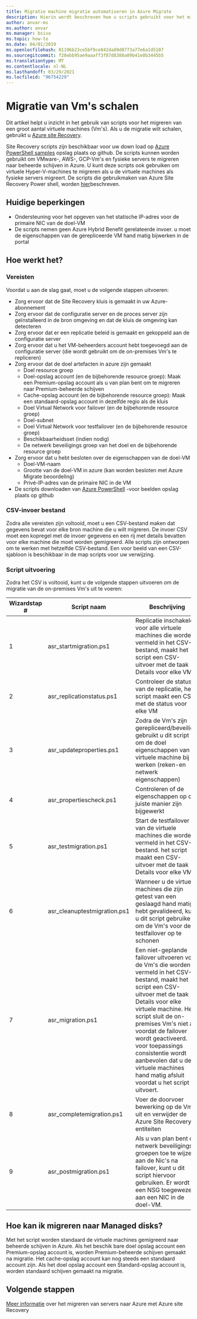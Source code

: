 ```yaml
---
title: Migratie machine migratie automatiseren in Azure Migrate
description: Hierin wordt beschreven hoe u scripts gebruikt voor het migreren van een groot aantal machines in Azure Migrate
author: anvar-ms
ms.author: anvar
ms.manager: bsiva
ms.topic: how-to
ms.date: 04/01/2019
ms.openlocfilehash: 01196b23ce5bf9ce842da89d0773a77e6a1d5107
ms.sourcegitcommit: f28ebb95ae9aaaff3f87d8388a09b41e0b3445b5
ms.translationtype: MT
ms.contentlocale: nl-NL
ms.lasthandoff: 03/29/2021
ms.locfileid: "96754229"
---
```

# <a name="scale-migration-of-vms"></a>Migratie van Vm's schalen 

Dit artikel helpt u inzicht in het gebruik van scripts voor het migreren van een groot aantal virtuele machines (Vm's). Als u de migratie wilt schalen, gebruikt u [Azure site Recovery](../site-recovery/site-recovery-overview.md). 

Site Recovery scripts zijn beschikbaar voor uw down load op [Azure PowerShell samples](https://github.com/Azure/azure-docs-powershell-samples/tree/master/azure-migrate/migrate-at-scale-with-site-recovery) opslag plaats op github. De scripts kunnen worden gebruikt om VMware-, AWS-, GCP-Vm's en fysieke servers te migreren naar beheerde schijven in Azure. U kunt deze scripts ook gebruiken om virtuele Hyper-V-machines te migreren als u de virtuele machines als fysieke servers migreert. De scripts die gebruikmaken van Azure Site Recovery Power shell, worden [hier](../site-recovery/vmware-azure-disaster-recovery-powershell.md)beschreven.

## <a name="current-limitations"></a>Huidige beperkingen
- Ondersteuning voor het opgeven van het statische IP-adres voor de primaire NIC van de doel-VM
- De scripts nemen geen Azure Hybrid Benefit gerelateerde invoer. u moet de eigenschappen van de gerepliceerde VM hand matig bijwerken in de portal

## <a name="how-does-it-work"></a>Hoe werkt het?

### <a name="prerequisites"></a>Vereisten
Voordat u aan de slag gaat, moet u de volgende stappen uitvoeren:
- Zorg ervoor dat de Site Recovery kluis is gemaakt in uw Azure-abonnement
- Zorg ervoor dat de configuratie server en de proces server zijn geïnstalleerd in de bron omgeving en dat de kluis de omgeving kan detecteren
- Zorg ervoor dat er een replicatie beleid is gemaakt en gekoppeld aan de configuratie server
- Zorg ervoor dat u het VM-beheerders account hebt toegevoegd aan de configuratie server (die wordt gebruikt om de on-premises Vm's te repliceren)
- Zorg ervoor dat de doel artefacten in azure zijn gemaakt
    - Doel resource groep
    - Doel-opslag account (en de bijbehorende resource groep): Maak een Premium-opslag account als u van plan bent om te migreren naar Premium-beheerde schijven
    - Cache-opslag account (en de bijbehorende resource groep): Maak een standaard-opslag account in dezelfde regio als de kluis
    - Doel Virtual Network voor failover (en de bijbehorende resource groep)
    - Doel-subnet
    - Doel Virtual Network voor testfailover (en de bijbehorende resource groep)
    - Beschikbaarheidsset (indien nodig)
    - De netwerk beveiligings groep van het doel en de bijbehorende resource groep
- Zorg ervoor dat u hebt besloten over de eigenschappen van de doel-VM
    - Doel-VM-naam
    - Grootte van de doel-VM in azure (kan worden besloten met Azure Migrate beoordeling)
    - Privé-IP-adres van de primaire NIC in de VM
- De scripts downloaden van [Azure PowerShell](https://github.com/Azure/azure-docs-powershell-samples/tree/master/azure-migrate/migrate-at-scale-with-site-recovery) -voor beelden opslag plaats op github

### <a name="csv-input-file"></a>CSV-invoer bestand
Zodra alle vereisten zijn voltooid, moet u een CSV-bestand maken dat gegevens bevat voor elke bron machine die u wilt migreren. De invoer CSV moet een kopregel met de invoer gegevens en een rij met details bevatten voor elke machine die moet worden gemigreerd. Alle scripts zijn ontworpen om te werken met hetzelfde CSV-bestand. Een voor beeld van een CSV-sjabloon is beschikbaar in de map scripts voor uw verwijzing.

### <a name="script-execution"></a>Script uitvoering
Zodra het CSV is voltooid, kunt u de volgende stappen uitvoeren om de migratie van de on-premises Vm's uit te voeren:

**Wizardstap #** | **Script naam** | **Beschrijving**
--- | --- | ---
1 | asr_startmigration.ps1 | Replicatie inschakelen voor alle virtuele machines die worden vermeld in het CSV-bestand, maakt het script een CSV-uitvoer met de taak Details voor elke VM
2 | asr_replicationstatus.ps1 | Controleer de status van de replicatie, het script maakt een CSV met de status voor elke VM
3 | asr_updateproperties.ps1 | Zodra de Vm's zijn gerepliceerd/beveiligd, gebruikt u dit script om de doel eigenschappen van de virtuele machine bij te werken (reken-en netwerk eigenschappen)
4 | asr_propertiescheck.ps1 | Controleren of de eigenschappen op de juiste manier zijn bijgewerkt
5 | asr_testmigration.ps1 |  Start de testfailover van de virtuele machines die worden vermeld in het CSV-bestand. het script maakt een CSV-uitvoer met de taak Details voor elke VM
6 | asr_cleanuptestmigration.ps1 | Wanneer u de virtuele machines die zijn getest van een geslaagd hand matig hebt gevalideerd, kunt u dit script gebruiken om de Vm's voor de testfailover op te schonen
7 | asr_migration.ps1 | Een niet-geplande failover uitvoeren voor de Vm's die worden vermeld in het CSV-bestand, maakt het script een CSV-uitvoer met de taak Details voor elke virtuele machine. Het script sluit de on-premises Vm's niet af voordat de failover wordt geactiveerd. voor toepassings consistentie wordt aanbevolen dat u de virtuele machines hand matig afsluit voordat u het script uitvoert.
8 | asr_completemigration.ps1 | Voer de doorvoer bewerking op de Vm's uit en verwijder de Azure Site Recovery entiteiten
9 | asr_postmigration.ps1 | Als u van plan bent om netwerk beveiligings groepen toe te wijzen aan de Nic's na failover, kunt u dit script hiervoor gebruiken. Er wordt een NSG toegewezen aan een NIC in de doel-VM.

## <a name="how-to-migrate-to-managed-disks"></a>Hoe kan ik migreren naar Managed disks?
Met het script worden standaard de virtuele machines gemigreerd naar beheerde schijven in Azure. Als het beschik bare doel opslag account een Premium-opslag account is, worden Premium-beheerde schijven gemaakt na migratie. Het cache-opslag account kan nog steeds een standaard account zijn. Als het doel opslag account een Standard-opslag account is, worden standaard schijven gemaakt na migratie. 

## <a name="next-steps"></a>Volgende stappen

[Meer informatie](../site-recovery/migrate-tutorial-on-premises-azure.md) over het migreren van servers naar Azure met Azure site Recovery
